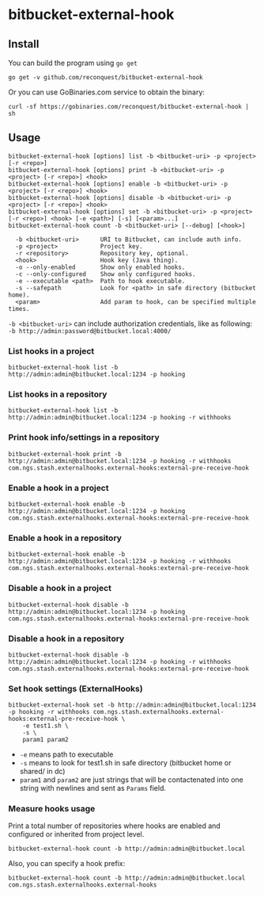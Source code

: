 # bitbucket-external-hook

## Install

You can build the program using `go get`
```
go get -v github.com/reconquest/bitbucket-external-hook
```

Or you can use GoBinaries.com service to obtain the binary:

```
curl -sf https://gobinaries.com/reconquest/bitbucket-external-hook | sh
```


## Usage

```
bitbucket-external-hook [options] list -b <bitbucket-uri> -p <project> [-r <repo>]
bitbucket-external-hook [options] print -b <bitbucket-uri> -p <project> [-r <repo>] <hook>
bitbucket-external-hook [options] enable -b <bitbucket-uri> -p <project> [-r <repo>] <hook>
bitbucket-external-hook [options] disable -b <bitbucket-uri> -p <project> [-r <repo>] <hook>
bitbucket-external-hook [options] set -b <bitbucket-uri> -p <project> [-r <repo>] <hook> [-e <path>] [-s] [<param>...]
bitbucket-external-hook count -b <bitbucket-uri> [--debug] [<hook>]
```

```
  -b <bitbucket-uri>      URI to Bitbucket, can include auth info.
  -p <project>            Project key.
  -r <repository>         Repository key, optional.
  <hook>                  Hook key (Java thing).
  -o --only-enabled       Show only enabled hooks.
  -c --only-configured    Show only configured hooks.
  -e --executable <path>  Path to hook executable.
  -s --safepath           Look for <path> in safe directory (bitbucket home).
  <param>                 Add param to hook, can be specified multiple times.
```

`-b <bitbucket-uri>` can include authorization credentials, like as following:
`-b http://admin:password@bitbucket.local:4000/`

### List hooks in a project

```
bitbucket-external-hook list -b http://admin:admin@bitbucket.local:1234 -p hooking
```

### List hooks in a repository

```
bitbucket-external-hook list -b http://admin:admin@bitbucket.local:1234 -p hooking -r withhooks
```

### Print hook info/settings in a repository

```
bitbucket-external-hook print -b http://admin:admin@bitbucket.local:1234 -p hooking -r withhooks com.ngs.stash.externalhooks.external-hooks:external-pre-receive-hook
```

### Enable a hook in a project

```
bitbucket-external-hook enable -b http://admin:admin@bitbucket.local:1234 -p hooking com.ngs.stash.externalhooks.external-hooks:external-pre-receive-hook
```

### Enable a hook in a repository

```
bitbucket-external-hook enable -b http://admin:admin@bitbucket.local:1234 -p hooking -r withhooks com.ngs.stash.externalhooks.external-hooks:external-pre-receive-hook
```

### Disable a hook in a project

```
bitbucket-external-hook disable -b http://admin:admin@bitbucket.local:1234 -p hooking com.ngs.stash.externalhooks.external-hooks:external-pre-receive-hook
```

### Disable a hook in a repository

```
bitbucket-external-hook disable -b http://admin:admin@bitbucket.local:1234 -p hooking -r withhooks com.ngs.stash.externalhooks.external-hooks:external-pre-receive-hook
```

### Set hook settings (ExternalHooks)

```
bitbucket-external-hook set -b http://admin:admin@bitbucket.local:1234 -p hooking -r withhooks com.ngs.stash.externalhooks.external-hooks:external-pre-receive-hook \
    -e test1.sh \
    -s \
    param1 param2
```

- `-e` means path to executable
- `-s` means to look for test1.sh in safe directory (bitbucket home or shared/ in dc)
- `param1` and `param2` are just strings that will be contactenated into one
    string with newlines and sent as `Params` field.

### Measure hooks usage

Print a total number of repositories where hooks are enabled and configured or
inherited from project level.

```
bitbucket-external-hook count -b http://admin:admin@bitbucket.local
```

Also, you can specify a hook prefix:

```
bitbucket-external-hook count -b http://admin:admin@bitbucket.local com.ngs.stash.externalhooks.external-hooks
```
